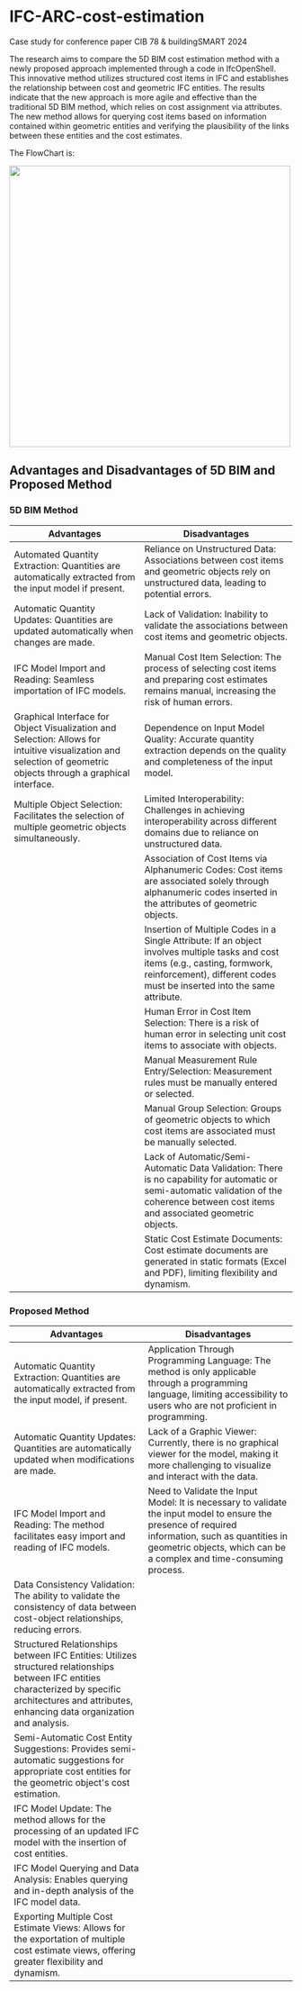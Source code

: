 # IFC-ARC-cost-estimation
Case study for conference paper CIB 78 &amp; buildingSMART 2024

The research aims to compare the 5D BIM cost estimation method with a newly proposed approach implemented through a code in IfcOpenShell. This innovative method utilizes structured cost items in IFC and establishes the relationship between cost and geometric IFC entities. The results indicate that the new approach is more agile and effective than the traditional 5D BIM method, which relies on cost assignment via attributes. The new method allows for querying cost items based on information contained within geometric entities and verifying the plausibility of the links between these entities and the cost estimates.

The FlowChart is:

<img src="https://github.com/Cassa97/IFC-ARC-cost-estimation/assets/115898053/46a8b43a-132b-4f0d-8e18-900e4ded355d" width="500" >  


## Advantages and Disadvantages of 5D BIM and Proposed Method

### 5D BIM Method

| **Advantages**                                                                                      | **Disadvantages**                                                                                                     |
|-----------------------------------------------------------------------------------------------------|-----------------------------------------------------------------------------------------------------------------------|
| Automated Quantity Extraction: Quantities are automatically extracted from the input model if present. | Reliance on Unstructured Data: Associations between cost items and geometric objects rely on unstructured data, leading to potential errors. |
| Automatic Quantity Updates: Quantities are updated automatically when changes are made.              | Lack of Validation: Inability to validate the associations between cost items and geometric objects.                   |
| IFC Model Import and Reading: Seamless importation of IFC models.                                    | Manual Cost Item Selection: The process of selecting cost items and preparing cost estimates remains manual, increasing the risk of human errors. |
| Graphical Interface for Object Visualization and Selection: Allows for intuitive visualization and selection of geometric objects through a graphical interface. | Dependence on Input Model Quality: Accurate quantity extraction depends on the quality and completeness of the input model. |
| Multiple Object Selection: Facilitates the selection of multiple geometric objects simultaneously.    | Limited Interoperability: Challenges in achieving interoperability across different domains due to reliance on unstructured data. |
|                                                                                                     | Association of Cost Items via Alphanumeric Codes: Cost items are associated solely through alphanumeric codes inserted in the attributes of geometric objects. |
|                                                                                                     | Insertion of Multiple Codes in a Single Attribute: If an object involves multiple tasks and cost items (e.g., casting, formwork, reinforcement), different codes must be inserted into the same attribute. |
|                                                                                                     | Human Error in Cost Item Selection: There is a risk of human error in selecting unit cost items to associate with objects. |
|                                                                                                     | Manual Measurement Rule Entry/Selection: Measurement rules must be manually entered or selected.                         |
|                                                                                                     | Manual Group Selection: Groups of geometric objects to which cost items are associated must be manually selected.       |
|                                                                                                     | Lack of Automatic/Semi-Automatic Data Validation: There is no capability for automatic or semi-automatic validation of the coherence between cost items and associated geometric objects. |
|                                                                                                     | Static Cost Estimate Documents: Cost estimate documents are generated in static formats (Excel and PDF), limiting flexibility and dynamism. |

### Proposed Method

| **Advantages**                                                                                      | **Disadvantages**                                                                                                     |
|-----------------------------------------------------------------------------------------------------|-----------------------------------------------------------------------------------------------------------------------|
| Automatic Quantity Extraction: Quantities are automatically extracted from the input model, if present. | Application Through Programming Language: The method is only applicable through a programming language, limiting accessibility to users who are not proficient in programming. |
| Automatic Quantity Updates: Quantities are automatically updated when modifications are made.         | Lack of a Graphic Viewer: Currently, there is no graphical viewer for the model, making it more challenging to visualize and interact with the data. |
| IFC Model Import and Reading: The method facilitates easy import and reading of IFC models.           | Need to Validate the Input Model: It is necessary to validate the input model to ensure the presence of required information, such as quantities in geometric objects, which can be a complex and time-consuming process. |
| Data Consistency Validation: The ability to validate the consistency of data between cost-object relationships, reducing errors. |                                                                                                                       |
| Structured Relationships between IFC Entities: Utilizes structured relationships between IFC entities characterized by specific architectures and attributes, enhancing data organization and analysis. |                                                                                                                       |
| Semi-Automatic Cost Entity Suggestions: Provides semi-automatic suggestions for appropriate cost entities for the geometric object's cost estimation. |                                                                                                                       |
| IFC Model Update: The method allows for the processing of an updated IFC model with the insertion of cost entities. |                                                                                                                       |
| IFC Model Querying and Data Analysis: Enables querying and in-depth analysis of the IFC model data.  |                                                                                                                       |
| Exporting Multiple Cost Estimate Views: Allows for the exportation of multiple cost estimate views, offering greater flexibility and dynamism. |                                                                                                                       |
